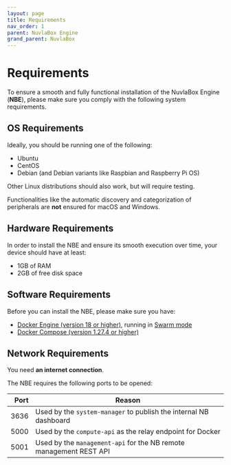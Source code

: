```yaml
---
layout: page
title: Requirements
nav_order: 1
parent: NuvlaBox Engine
grand_parent: NuvlaBox
---
```


# Requirements

To ensure a smooth and fully functional installation of the NuvlaBox Engine (**NBE**), please make sure you comply with the following system requirements.


## OS Requirements


Ideally, you should be running one of the following:
  - Ubuntu
  - CentOS
  - Debian (and Debian variants like Raspbian and Raspberry Pi OS)
  
Other Linux distributions should also work, but will require testing.

Functionalities like the automatic discovery and categorization of peripherals are **not** ensured for macOS and Windows.


## Hardware Requirements

In order to install the NBE and ensure its smooth execution over time, your device should have at least:

 - 1GB of RAM
 - 2GB of free disk space   


## Software Requirements

Before you can install the NBE, please make sure you have:

 - [Docker Engine (version 18 or higher)](https://docs.docker.com/install/#supported-platforms), running in [Swarm mode](https://docs.docker.com/engine/swarm/swarm-tutorial/)
 - [Docker Compose (version 1.27.4 or higher)](https://docs.docker.com/compose/install/)
 
 
## Network Requirements

You need **an internet connection**.

The NBE requires the following ports to be opened:

| Port 	| Reason 	|
|-:	|-	|
| 3636  | Used by the `system-manager` to publish the internal NB dashboard |
| 5000 	| Used by the `compute-api` as the relay endpoint for Docker |
| 5001 | Used by the `management-api` for the NB remote management REST API |


